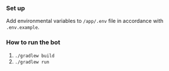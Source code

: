 ### Set up

Add environmental variables to `/app/.env` file in accordance with `.env.example`.

### How to run the bot

1. `./gradlew build`
2. `./gradlew run`
